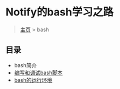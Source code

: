 # Notify的bash学习之路

> [主页](../README.md) > bash

## 目录

- bash简介
- [编写和调试bash脚本](./write-and-debug-bash.md)
- [bash的运行环境](bash-environment.md)
